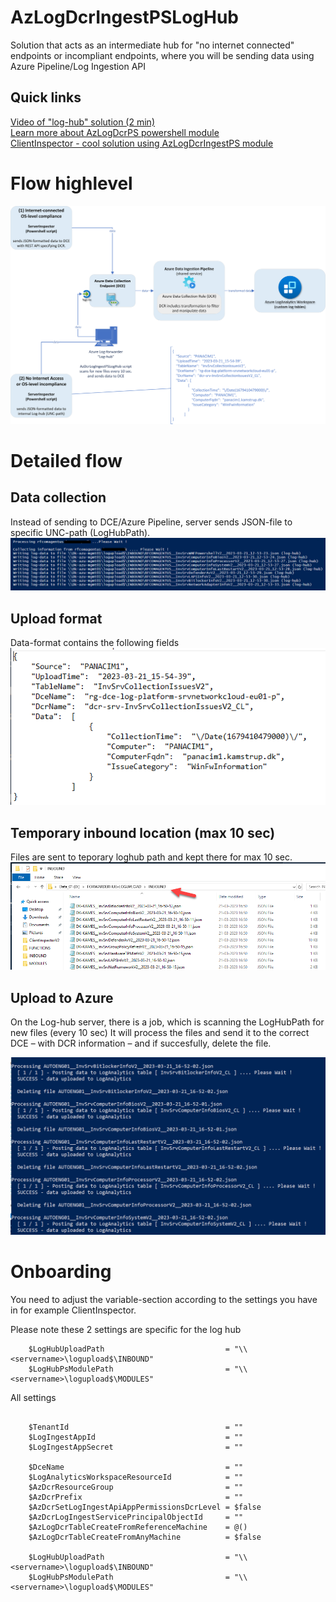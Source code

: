# AzLogDcrIngestPSLogHub
 Solution that acts as an intermediate hub for "no internet connected" endpoints or incompliant endpoints, where you will be sending data using Azure Pipeline/Log Ingestion API

## Quick links
[Video of "log-hub" solution (2 min)](https://youtu.be/OLN2zCMxf1w)  
[Learn more about AzLogDcrPS powershell module](https://github.com/KnudsenMorten/AzLogDcrIngestPS)  
[ClientInspector - cool solution using AzLogDcrIngestPS module](https://github.com/KnudsenMorten/ClientInspectorV2)  


# Flow highlevel
![Architecture](img/Architecture.png)

# Detailed flow

## Data collection
Instead of sending to DCE/Azure Pipeline, server sends JSON-file to specific UNC-path (LogHubPath).
![Collection from REST endpoint - ServerInspector](img/LogHub-collection.png)

## Upload format
Data-format contains the following fields
![Format of JSON data-file coming from REST endpoint](img/LogHub-upload-format.png)

## Temporary inbound location (max 10 sec)
Files are sent to teporary loghub path and kept there for max 10 sec.
![Inbound folder from endpoints](img/LogHub-inbound.png)

## Upload to Azure
On the Log-hub server, there is a job, which is scanning the LogHubPath for new files (every 10 sec)
It will process the files and send it to the correct DCE – with DCR information – and if succesfully, delete the file.

![Data being uploaded by log-hub (AzLogDcrIngestPSLogHub script)](img/LogHub-upload.png)


# Onboarding
You need to adjust the variable-section according to the settings you have in for example ClientInspector.

Please note these 2 settings are specific for the log hub

```
    $LogHubUploadPath                           = "\\<servername>\logupload$\INBOUND"
    $LogHubPsModulePath                         = "\\<servername>\logupload$\MODULES"

```

All settings
```

    $TenantId                                   = "" 
    $LogIngestAppId                             = "" 
    $LogIngestAppSecret                         = "" 

    $DceName                                    = "" 
    $LogAnalyticsWorkspaceResourceId            = "" 
    $AzDcrResourceGroup                         = ""
    $AzDcrPrefix                                = "" 
    $AzDcrSetLogIngestApiAppPermissionsDcrLevel = $false
    $AzDcrLogIngestServicePrincipalObjectId     = "" 
    $AzLogDcrTableCreateFromReferenceMachine    = @()
    $AzLogDcrTableCreateFromAnyMachine          = $false

    $LogHubUploadPath                           = "\\<servername>\logupload$\INBOUND"
    $LogHubPsModulePath                         = "\\<servername>\logupload$\MODULES"

```